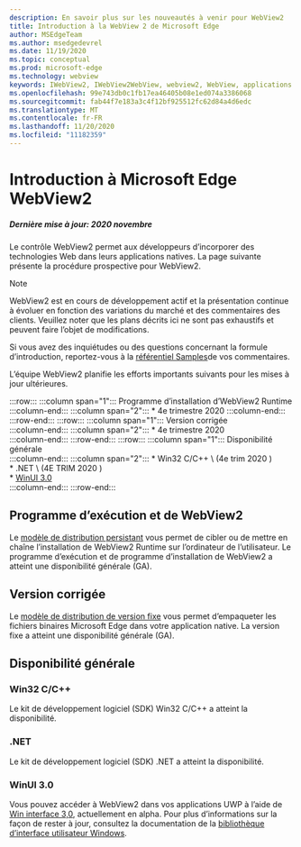 ```yaml
---
description: En savoir plus sur les nouveautés à venir pour WebView2
title: Introduction à la WebView 2 de Microsoft Edge
author: MSEdgeTeam
ms.author: msedgedevrel
ms.date: 11/19/2020
ms.topic: conceptual
ms.prod: microsoft-edge
ms.technology: webview
keywords: IWebView2, IWebView2WebView, webview2, WebView, applications Win32, Win32, Edge, ICoreWebView2, ICoreWebView2Host, contrôle de navigateur, html Edge
ms.openlocfilehash: 99e743db0c1fb17ea46405b08e1ed074a3386068
ms.sourcegitcommit: fab44f7e183a3c4f12bf925512fc62d84a4d6edc
ms.translationtype: MT
ms.contentlocale: fr-FR
ms.lasthandoff: 11/20/2020
ms.locfileid: "11182359"
---
```

# Introduction à Microsoft Edge WebView2  

##### Dernière mise à jour: 2020 novembre  

Le contrôle WebView2 permet aux développeurs d’incorporer des technologies Web dans leurs applications natives.  La page suivante présente la procédure prospective pour WebView2.  

> [!NOTE]
> WebView2 est en cours de développement actif et la présentation continue à évoluer en fonction des variations du marché et des commentaires des clients. Veuillez noter que les plans décrits ici ne sont pas exhaustifs et peuvent faire l’objet de modifications.  

Si vous avez des inquiétudes ou des questions concernant la formule d’introduction, reportez-vous à la [référentiel Samples][GithubMicrosoftedgeWebviewfeedbackMain]de vos commentaires.  

L’équipe WebView2 planifie les efforts importants suivants pour les mises à jour ultérieures.  

:::row:::
   :::column span="1":::
      Programme d’installation d’WebView2 Runtime  
   :::column-end:::
   :::column span="2":::
      *   4e trimestre 2020
   :::column-end:::
:::row-end:::
:::row:::
   :::column span="1":::
      Version corrigée  
   :::column-end:::
   :::column span="2":::
      *   4e trimestre 2020  
   :::column-end:::
:::row-end:::
:::row:::
   :::column span="1":::
      Disponibilité générale  
   :::column-end:::
   :::column span="2":::
      *   Win32 C/C++ \ (4e trim 2020 \)  
      *   .NET \ (4E TRIM 2020 \)  
      *   [WinUI 3.0][GithubMicrosoftUiXamlRoadmap]  
   :::column-end:::
:::row-end:::  

## Programme d’exécution et de WebView2  

Le [modèle de distribution persistant][ConceptDistributionEvergreenModel] vous permet de cibler ou de mettre en chaîne l’installation de WebView2 Runtime sur l’ordinateur de l’utilisateur.  Le programme d’exécution et de programme d’installation de WebView2 a atteint une disponibilité générale (GA).  

## Version corrigée  

Le [modèle de distribution de version fixe][ConceptsDistributionFixedVersionModel] vous permet d’empaqueter les fichiers binaires Microsoft Edge dans votre application native.  La version fixe a atteint une disponibilité générale (GA).  

## Disponibilité générale  

### Win32 C/C++  

Le kit de développement logiciel (SDK) Win32 C/C++ a atteint la disponibilité.  

### .NET  

Le kit de développement logiciel (SDK) .NET a atteint la disponibilité. 

### WinUI 3.0  

Vous pouvez accéder à WebView2 dans vos applications UWP à l’aide de [Win interface 3,0][UwpToolkitsWinui3Index], actuellement en alpha.  Pour plus d’informations sur la façon de rester à jour, consultez la documentation de la [bibliothèque d’interface utilisateur Windows][GithubMicrosoftUiXamlRoadmap].  

<!-- links -->  

[ConceptDistributionEvergreenModel]: ./concepts/distribution.md#evergreen-distribution-mode "Modèle de distribution persistant: distribution d’applications à l’aide de WebView2 | Documents Microsoft"  
[ConceptsDistributionFixedVersionModel]: ./concepts/distribution.md#fixed-version-distribution-mode "Modèle de distribution de version fixe: distribution d’applications à l’aide de WebView2 | Documents Microsoft"  

[UwpToolkitsWinui3Index]: /uwp/toolkits/winui3/index "Version d’évaluation de la bibliothèque d’interface utilisateur 3,0 Preview 1 (2020) | Documents Microsoft"  

[GithubMicrosoftedgeWebviewfeedbackMain]: https://github.com/MicrosoftEdge/WebViewFeedback "Commentaires sur le WebView-MicrosoftEdge/WebViewFeedback | GitHub"  

[GithubMicrosoftUiXamlRoadmap]: https://github.com/microsoft/microsoft-ui-xaml/blob/master/docs/roadmap.md "Plan de la bibliothèque d’interface utilisateur Windows-Microsoft/Microsoft-UI-XAML | GitHub"  
